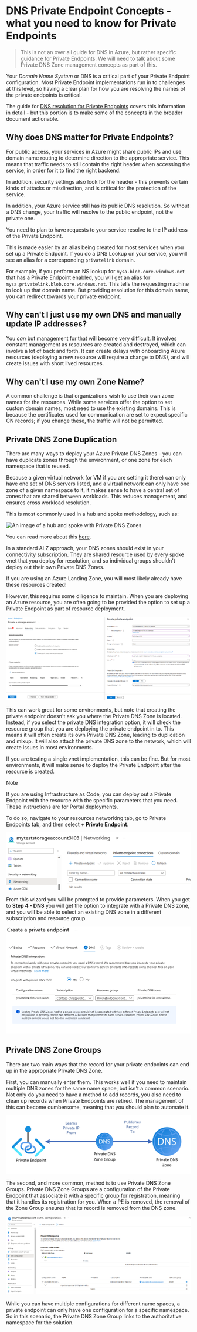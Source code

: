 # DNS Private Endpoint Concepts -  what you need to know for Private Endpoints

> This is not an over all guide for DNS in Azure, but rather specific guidance for Private Endpoints.  We will need to talk about some Private DNS Zone management concepts as part of this.

Your *Domain Name System* or DNS is a critical part of your Private Endpoint configuration.  Most Private Endpoint implementations run in to challenges at this level, so having a clear plan for how you are resolving the names of the private endpoints is critical.

The guide for [DNS resolution for Private Endpoints](https://learn.microsoft.com/azure/private-link/private-endpoint-dns) covers this information in detail - but this portion is to make some of the concepts in the broader document actionable.

## Why does DNS matter for Private Endpoints?

For public access, your services in Azure might share public IPs and use domain name routing to determine direction to the appropriate service.  This means that traffic needs to still contain the right header when accessing the service, in order for it to find the right backend.

In addition, security settings also look for the header - this prevents certain kinds of attacks or misdirection, and is critical for the protection of the service.

In addition, your Azure service still has its public DNS resolution.  So without a DNS change, your traffic will resolve to the public endpoint, not the private one.

You need to plan to have requests to your service resolve to the IP address of the Private Endpoint.

This is made easier by an alias being created for most services when you set up a Private Endpoint.  If you do a DNS Lookup on your service, you will see an alias for a corresponding `privatelink` domain.

For example, if you perform an NS lookup for `mysa.blob.core.windows.net` that has a Private Endpoint enabled, you will get an alias for `mysa.privatelink.blob.core.windows.net`.  This tells the requesting machine to look up that domain name.  But providing resolution for this domain name, you can redirect towards your private endpoint.

## Why can't I just use my own DNS and manually update IP addresses?

You *can* but management for that will become very difficult.  It involves constant management as resources are created and destroyed, which can involve a lot of back and forth.  It can create delays with onboarding Azure resources (deploying a new resource will require a change to DNS), and will create issues with short lived resources.

## Why can't I use my own Zone Name?

A common challenge is that organizations wish to use their own zone names for the resources.  While some services offer the option to set custom domain names, most need to use the existing domains.  This is because the certificates used for communication are set to expect specific CN records; if you change these, the traffic will not be permitted.

## Private DNS Zone Duplication

There are many ways to deploy your Azure Private DNS Zones - you can have duplicate zones through the environment, or one zone for each namespace that is reused.

Because a given virtual network (or VM if you are setting it there) can only have one set of DNS servers listed, and a virtual network can only have one zone of a given namespace to it, it makes sense to have a central set of zones that are shared between workloads.  This reduces management, and ensures cross workload resolution.

This is most commonly used in a hub and spoke methodology, such as:

![An image of a hub and spoke with Private DNS Zones](https://learn.microsoft.com/azure/architecture/guide/networking/images/private-link-hub-spoke-network-basic-hub-spoke-diagram.png)

You can read more about this [here](https://learn.microsoft.com/azure/architecture/guide/networking/private-link-hub-spoke-network).

In a standard ALZ approach, your DNS zones should exist in your connectivity subscription.  They are shared resource used by every spoke vnet that you deploy for resolution, and so individual groups shouldn't deploy out their own Private DNS Zones.

If you are using an Azure Landing Zone, you will most likely already have these resources created!

However, this requires some diligence to maintain.  When you are deploying an Azure resource, you are often going to be provided the option to set up a Private Endpoint as part of resource deployment.

![An image of how to create a private IP with the resource](img/Creating-PE-with-resources.png)

This can work great for some environments, but note that creating the private endpoint doesn't ask you where the Private DNS Zone is located.  Instead, if you select the private DNS integration option, it will check the resource group that you are deploying the private endpoint in to.  This means it will often create its own Private DNS Zone, leading to duplication and mixup.  It will also attach the private DNS zone to the network, which will create issues in most environments.

If you are testing a single vnet implementation, this can be fine.  But for most environments, it will make sense to deploy the Private Endpoint after the resource is created.

>[!NOTE]
> If you are using Infrastructure as Code, you can deploy out a Private Endpoint with the resource with the specific parameters that you need.  These instructions are for Portal deployments.

To do so, navigate to your resources networking tab, go to Private Endpoints tab, and then select **+ Private Endpoint**.

![An image of the Storage Account, Networking, Private Endpoints screen](img/dns-make-PE-1.png)

From this wizard you will be prompted to provide parameters.  When you get to **Step 4 - DNS** you will get the option to integrate with a Private DNS zone, and you will be able to select an existing DNS zone in a different subscription and resource group.

![An image of the Step 4 DNS screen from creating a Private Endpoint](img/dns-make-PE-2.png)

## Private DNS Zone Groups

There are two main ways that the record for your private endpoints can end up in the appropriate Private DNS Zone.

First, you can manually enter them.  This works well if you need to maintain multiple DNS zones for the same name space, but isn't a common scenario.  Not only do you need to have a method to add records, you also need to clean up records when Private Endpoints are retired.  The management of this can become cumbersome, meaning that you should plan to automate it.

![Private DNS Zone Group Reference](img/privatednszonegroup.png)

The second, and more common, method is to use Private DNS Zone Groups.  Private DNS Zone Groups are a configuration of the Private Endpoint that associate it with a specific group for registration, meaning that it handles its registration for you.  When a PE is removed, the removal of the Zone Group ensures that its record is removed from the DNS zone.

![An image of the DNS configuration screen of a private endpoint](img/dns-zone-groups.png)

While you can have multiple configurations for different name spaces, a private endpoint can only have one configuration for a specific namespace.  So in this scenario, the Private DNS Zone Group links to the authoritative namespace for the solution.

